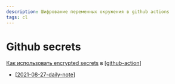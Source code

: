 ```yaml
---
description: Шифрование переменных окружения в github actions
tags: cl
---
```

# Github secrets

[Как использовать encrypted secrets](https://docs.github.com/en/actions/reference/encrypted-secrets) в [[github-action]]

- [[2021-08-27-daily-note]]

[//begin]: # "Autogenerated link references for markdown compatibility"
[github-action]: github-action "Githunb action"
[2021-08-27-daily-note]: ../posts/2021-08-27-daily-note "Как добавить контейнеры на Digital Ocean registry с помощью docker-compose"
[//end]: # "Autogenerated link references"